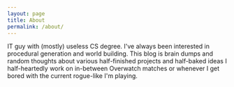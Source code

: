 ```yaml
---
layout: page
title: About
permalink: /about/
---
```


IT guy with (mostly) useless CS degree.  I've always been interested in procedural generation and world building.  This blog is brain dumps and random thoughts about various half-finished projects and half-baked ideas I half-heartedly work on in-between Overwatch matches or whenever I get bored with the current rogue-like I'm playing.